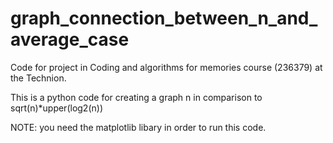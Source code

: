 # graph_connection_between_n_and_average_case

Code for project in Coding and algorithms for memories course (236379) at the Technion.

This is a python code for creating a graph n in comparison to sqrt(n)*upper(log2(n))

NOTE: you need the matplotlib libary in order to run this code.
